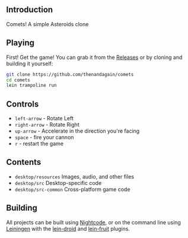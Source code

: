 ## Introduction

Comets! A simple Asteroids clone

## Playing

First! Get the game! You can grab it from the [Releases](https://github.com/thenandagain/comets/releases/) or by cloning and building it yourself:

```sh
git clone https://github.com/thenandagain/comets
cd comets
lein trampoline run
```
## Controls

  - `left-arrow` - Rotate Left
  - `right-arrow` - Rotate Right
  - `up-arrow` - Accelerate in the direction you're facing
  - `space` - fire your cannon
  - `r` - restart the game


## Contents

* `desktop/resources` Images, audio, and other files
* `desktop/src` Desktop-specific code
* `desktop/src-common` Cross-platform game code

## Building

All projects can be built using [Nightcode](https://nightcode.info/), or on the command line using [Leiningen](https://github.com/technomancy/leiningen) with the [lein-droid](https://github.com/clojure-android/lein-droid) and [lein-fruit](https://github.com/oakes/lein-fruit) plugins.
